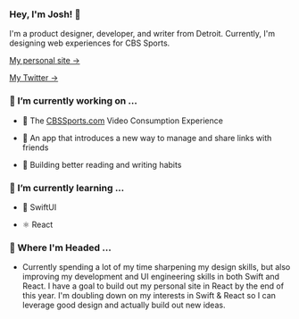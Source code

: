 ### Hey, I'm Josh! 👋


I'm a product designer, developer, and writer from Detroit. Currently, I'm designing web experiences for CBS Sports.

<a href="https://joshn.io" target="_blank">My personal site →</a>

<a href="https://twitter.com/jnelly2" target="_blank">My Twitter →</a>

### 🔭 I’m currently working on ...


- 🏈 The <a href="https://cbssports.com" target="_blank">CBSSports.com</a> Video Consumption Experience

- 🔖 An app that introduces a new way to manage and share links with friends

- 📖 Building better reading and writing habits

### 🌱 I’m currently learning ...


- 🌙 SwiftUI 

- ⚛ React

### 🥅 Where I'm Headed ...


- Currently spending a lot of my time sharpening my design skills, but also improving my development and UI engineering skills in both Swift and React. I have a goal to build out my personal site in React by the end of this year. I'm doubling down on my interests in Swift & React so I can leverage good design and actually build out new ideas.
